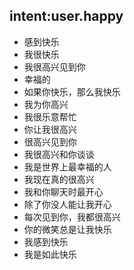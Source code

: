 ## intent:user.happy
- 感到快乐
- 我很快乐
- 我很高兴见到你
- 幸福的
- 如果你快乐，那么我快乐
- 我为你高兴
- 我很乐意帮忙
- 你让我很高兴
- 很高兴见到你
- 我很高兴和你谈谈
- 我是世界上最幸福的人
- 我现在真的很高兴
- 我和你聊天时最开心
- 除了你没人能让我开心
- 每次见到你，我都很高兴
- 你的微笑总是让我快乐
- 我感到快乐
- 我是如此快乐

